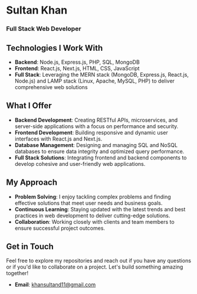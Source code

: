 # Sultan Khan
### Full Stack Web Developer

## Technologies I Work With

- **Backend**: Node.js, Express.js, PHP, SQL, MongoDB
- **Frontend**: React.js, Next.js, HTML, CSS, JavaScript
- **Full Stack**: Leveraging the MERN stack (MongoDB, Express.js, React.js, Node.js) and LAMP stack (Linux, Apache, MySQL, PHP) to deliver comprehensive web solutions

## What I Offer

- **Backend Development**: Creating RESTful APIs, microservices, and server-side applications with a focus on performance and security.
- **Frontend Development**: Building responsive and dynamic user interfaces with React.js and Next.js.
- **Database Management**: Designing and managing SQL and NoSQL databases to ensure data integrity and optimized query performance.
- **Full Stack Solutions**: Integrating frontend and backend components to develop cohesive and user-friendly web applications.

## My Approach

- **Problem Solving**: I enjoy tackling complex problems and finding effective solutions that meet user needs and business goals.
- **Continuous Learning**: Staying updated with the latest trends and best practices in web development to deliver cutting-edge solutions.
- **Collaboration**: Working closely with clients and team members to ensure successful project outcomes.

## Get in Touch

Feel free to explore my repositories and reach out if you have any questions or if you'd like to collaborate on a project. Let's build something amazing together!

- **Email**: [khansultand11@gmail.com](mailto:khansultand11@gmail.com)
